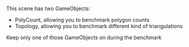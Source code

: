This scene has two GameObjects:
- PolyCount, allowing you to benchmark polygon counts
- Topology, allowing you to benchmark different kind of triangulations

Keep only one of those GameObjects on during the benchmark

